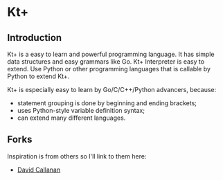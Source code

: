 # Kt+
## Introduction
Kt+ is a easy to learn and powerful programming language. It has simple data structures and easy grammars like Go.
Kt+ Interpreter is easy to extend. Use Python or other programming languages that is callable by Python to extend Kt+.

Kt+ is especially easy to learn by Go/C/C++/Python advancers, because:
- statement grouping is done by beginning and ending brackets;
- uses Python-style variable definition syntax;
- can extend many different languages.

## Forks
Inspiration is from others so I'll link to them here:
- [David Callanan](https://github.com/davidcallanan/py-myopl-code)